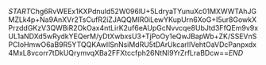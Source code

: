 $START$Chg6RvWEEx1KXPdnuld52W096lU+5LdryaTYunuXc01MXWWTAhJGMZLk4p+Na9AnXVr2TsCufR2iZJAQQMlR0iLewYKupUrn6XoG+I5ur8GowkXPrzddGKzV3QWBiR2OkOax4ntLirK2uf6eAUpGcNvvcqe8UbJtd3FfQEm9v9xUL1aNDXd5wRydkYEQerM/yDtXwbxsU3+TjPoOy1eQwJBapWb+ZK/SSEVnSPCIoHmwO6aB9R5YTQQKAwIlSnNsiMdRU5tDArUkcarIlVehtOaVDcPanpxdx4MxL8vcorr7tDkUQrymvqXBa2FFXtccfph26NtNI9YrZrfLraBDcw==$END$